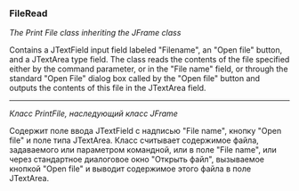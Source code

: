 ### FileRead

_The Print File class inheriting the JFrame class_

Contains a JTextField input field labeled "Filename", an "Open file" button, and a JTextArea type field. The class reads the contents of the file specified either by the command parameter, or in the "File name" field, or through the standard "Open File" dialog box called by the "Open file" button and outputs the contents of this file in the JTextArea field.

-----------------------------------------------
_Класс PrintFile, наследующий класс JFrame_

Содержит поле ввода JTextField с надписью "File name", кнопку "Open file" и поле типа JTextArea. Класс считывает содержимое файла, задаваемого или параметром командной, или в поле "File name", или через стандартное диалоговое окно "Открыть файл", вызываемое кнопкой "Open file" и выводит содержимое этого файла в поле JTextArea.